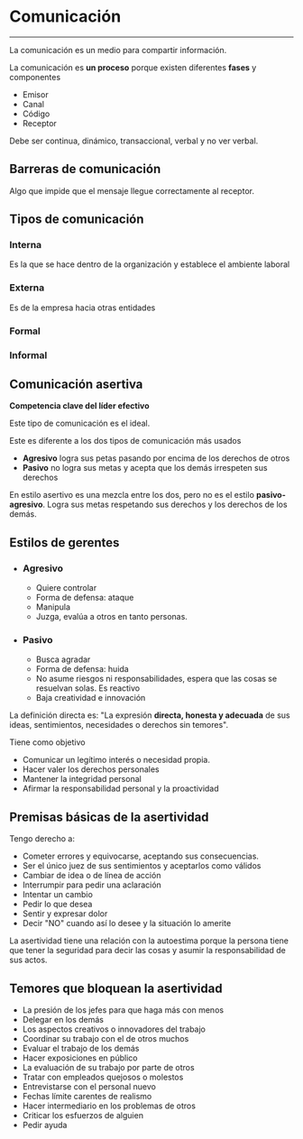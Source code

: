 # Comunicación

---

La comunicación es un medio para compartir información.

La comunicación es **un proceso** porque existen diferentes **fases** y componentes
- Emisor
- Canal
- Código
- Receptor

Debe ser continua, dinámico, transaccional, verbal y no ver verbal.


## Barreras de comunicación
Algo que impide que el mensaje llegue correctamente al receptor.

## Tipos de comunicación
### Interna
Es la que se hace dentro de la organización y establece el ambiente laboral
### Externa
Es de la empresa hacia otras entidades

### Formal
### Informal
## Comunicación asertiva
**Competencia clave del líder efectivo**

Este tipo de comunicación es el ideal.

Este es diferente a los dos tipos de comunicación más usados
- **Agresivo** logra sus petas pasando por encima de los derechos de otros
- **Pasivo** no logra sus metas y acepta que los demás irrespeten sus derechos

En estilo asertivo es una mezcla entre los dos, pero no es el estilo **pasivo-agresivo**. Logra sus metas respetando sus derechos y los derechos de los demás.

## Estilos de gerentes
- ### Agresivo
	- Quiere controlar
	- Forma de defensa: ataque
	- Manipula
	- Juzga, evalúa a otros en tanto personas.
- ### Pasivo
	- Busca agradar
	- Forma de defensa: huida
	- No asume riesgos ni responsabilidades, espera que las cosas se resuelvan solas. Es reactivo
	- Baja creatividad e innovación

La definición directa es: "La expresión **directa, honesta y adecuada** de sus ideas, sentimientos, necesidades o derechos sin temores".

Tiene como objetivo
- Comunicar un legítimo interés o necesidad propia.
- Hacer valer los derechos personales
- Mantener la integridad personal
- Afirmar la responsabilidad personal y la proactividad

## Premisas básicas de la asertividad
Tengo derecho a:
- Cometer errores y equivocarse, aceptando sus consecuencias.
- Ser el único juez de sus sentimientos y aceptarlos como válidos
- Cambiar de idea o de línea de acción
- Interrumpir para pedir una aclaración
- Intentar un cambio
- Pedir lo que desea
- Sentir y expresar dolor
- Decir "NO" cuando así lo desee y la situación lo amerite

La asertividad tiene una relación con la autoestima porque la persona tiene que tener la seguridad para decir las cosas y asumir la responsabilidad de sus actos.

## Temores que bloquean la asertividad
- La presión de los jefes para que haga más con menos
- Delegar en los demás
- Los aspectos creativos o innovadores del trabajo
- Coordinar su trabajo con el de otros muchos
- Evaluar el trabajo de los demás
- Hacer exposiciones en público
- La evaluación de su trabajo por parte de otros
- Tratar con empleados quejosos o molestos
- Entrevistarse con el personal nuevo
- Fechas límite carentes de realismo
- Hacer intermediario en los problemas de otros
- Criticar los esfuerzos de alguien
- Pedir ayuda

